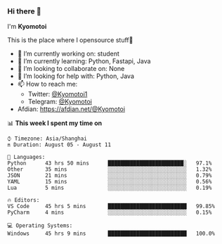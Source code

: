 ### Hi there 👋

I'm **Kyomotoi**

This is the place where I opensource stuff🤺

- 🔭 I’m currently working on: student
- 🌱 I’m currently learning: Python, Fastapi, Java
- 👯 I’m looking to collaborate on: None
- 🤔 I’m looking for help with: Python, Java
- 📫 How to reach me: 
    - Twitter: [@Kyomotoi1](https://twitter.com/Kyomotoi1) 
    - Telegram: [@Kyomotoi](https://t.me/Kyomotoi)
- Afdian: <https://afdian.net/@Kyomotoi>

📊 **This week I spent my time on**
<!--START_SECTION:waka-->
```text
⌚︎ Timezone: Asia/Shanghai
🔛 Duration: August 05 - August 11

💬 Languages: 
Python      43 hrs 50 mins      ████████████████████████░   97.1% 
Other       35 mins             ░░░░░░░░░░░░░░░░░░░░░░░░░   1.32% 
JSON        21 mins             ░░░░░░░░░░░░░░░░░░░░░░░░░   0.79% 
YAML        15 mins             ░░░░░░░░░░░░░░░░░░░░░░░░░   0.56% 
Lua         5 mins              ░░░░░░░░░░░░░░░░░░░░░░░░░   0.19%

🔥 Editors: 
VS Code     45 hrs 5 mins       █████████████████████████   99.85% 
PyCharm     4 mins              ░░░░░░░░░░░░░░░░░░░░░░░░░   0.15%

💻 Operating Systems: 
Windows     45 hrs 9 mins       █████████████████████████   100.0%
```
<!--END_SECTION:waka-->
